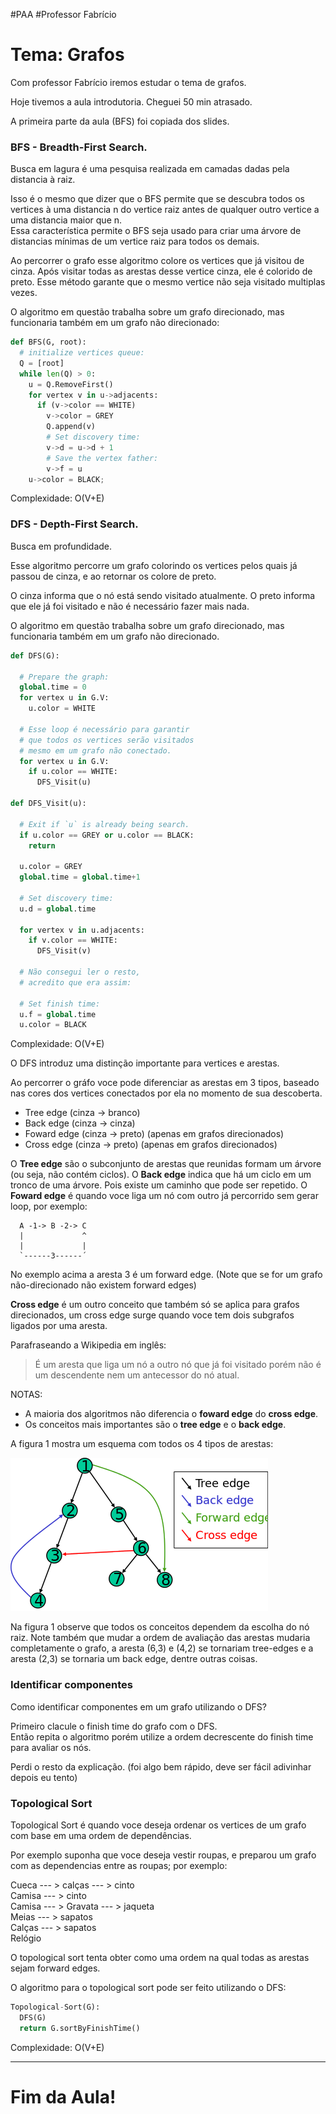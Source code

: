
#PAA
#Professor Fabrício

# Tema: Grafos

Com professor Fabrício iremos estudar o tema de grafos.

Hoje tivemos a aula introdutoria. Cheguei 50 min atrasado.

A primeira parte da aula (BFS) foi copiada dos slides.

### BFS - Breadth-First Search.

Busca em lagura é uma pesquisa realizada em camadas dadas pela distancia à raiz.

Isso é o mesmo que dizer que o BFS permite que se descubra todos os vertices
à uma distancia n do vertice raiz antes de qualquer outro vertice a
uma distancia maior que n.  
Essa característica permite o BFS seja usado para criar uma árvore de
distancias mínimas de um vertice raiz para todos os demais.

Ao percorrer o grafo esse algoritmo colore os vertices que já visitou de cinza.
Após visitar todas as arestas desse vertice cinza, ele é colorido de preto.
Esse método garante que o mesmo vertice não seja visitado multiplas vezes.

O algoritmo em questão trabalha sobre um grafo direcionado,
mas funcionaria também em um grafo não direcionado:

```python
def BFS(G, root):
  # initialize vertices queue:
  Q = [root]
  while len(Q) > 0:
    u = Q.RemoveFirst()
    for vertex v in u->adjacents:
      if (v->color == WHITE)
        v->color = GREY
        Q.append(v)
        # Set discovery time:
        v->d = u->d + 1
        # Save the vertex father:
        v->f = u
    u->color = BLACK;
```

Complexidade: O(V+E)

### DFS - Depth-First Search.

Busca em profundidade.

Esse algoritmo percorre um grafo colorindo os vertices pelos quais
já passou de cinza, e ao retornar os colore de preto.

O cinza informa que o nó está sendo visitado atualmente.
O preto informa que ele já foi visitado e não é necessário fazer mais nada.

O algoritmo em questão trabalha sobre um grafo direcionado,
mas funcionaria também em um grafo não direcionado.

```python
def DFS(G):
  
  # Prepare the graph:
  global.time = 0
  for vertex u in G.V:
    u.color = WHITE
  
  # Esse loop é necessário para garantir
  # que todos os vertices serão visitados
  # mesmo em um grafo não conectado.
  for vertex u in G.V:
    if u.color == WHITE:
      DFS_Visit(u)

def DFS_Visit(u):

  # Exit if `u` is already being search.
  if u.color == GREY or u.color == BLACK:
    return
  
  u.color = GREY
  global.time = global.time+1

  # Set discovery time:
  u.d = global.time

  for vertex v in u.adjacents:
    if v.color == WHITE:
      DFS_Visit(v)

  # Não consegui ler o resto,
  # acredito que era assim:
  
  # Set finish time:
  u.f = global.time
  u.color = BLACK
```

Complexidade: O(V+E)

O DFS introduz uma distinção importante para vertices e arestas.

Ao percorrer o gráfo voce pode diferenciar as arestas em 3 tipos,
baseado nas cores dos vertices conectados por ela no momento de sua descoberta.

- Tree edge (cinza -> branco)
- Back edge (cinza -> cinza)
- Foward edge (cinza -> preto) (apenas em grafos direcionados)
- Cross edge (cinza -> preto) (apenas em grafos direcionados)

O **Tree edge** são o subconjunto de arestas que reunidas formam um árvore
(ou seja, não contém ciclos). O **Back edge** indica que há um ciclo
em um tronco de uma árvore. Pois existe um caminho que pode ser repetido.
O **Foward edge** é quando voce liga um nó com outro já percorrido sem gerar loop, por exemplo:

```
  A -1-> B -2-> C
  |             ^
  |             |
  `------3------´
```

No exemplo acima a aresta 3 é um forward edge.
(Note que se for um grafo não-direcionado não existem forward edges)

**Cross edge** é um outro conceito que também só se aplica para grafos direcionados,
um cross edge surge quando voce tem dois subgrafos ligados por uma aresta.

Parafraseando a Wikipedia em inglês:

> É um aresta que liga um nó a outro nó que já foi visitado
> porém não é um descendente nem um antecessor do nó atual.

NOTAS:
- A maioria dos algoritmos não diferencia o **foward edge** do **cross edge**.
- Os conceitos mais importantes são o **tree edge** e o **back edge**.

A figura 1 mostra um esquema com todos os 4 tipos de arestas:

![Retirado da wikipedia][1]

Na figura 1 observe que todos os conceitos dependem da escolha do nó raiz.
Note também que mudar a ordem de avaliação das arestas mudaria completamente
o grafo, a aresta (6,3) e (4,2) se tornariam tree-edges e a aresta (2,3)
se tornaria um back edge, dentre outras coisas.

### Identificar componentes

Como identificar componentes em um grafo utilizando o DFS?

Primeiro clacule o finish time do grafo com o DFS.  
Então repita o algoritmo porém utilize a ordem decrescente do finish time
para avaliar os nós.

Perdi o resto da explicação.
(foi algo bem rápido, deve ser fácil adivinhar depois eu tento)

### Topological Sort

Topological Sort é quando voce deseja ordenar os vertices de um grafo
com base em uma ordem de dependências.

Por exemplo suponha que voce deseja vestir roupas, e preparou um grafo
com as dependencias entre as roupas; por exemplo:

  Cueca --- > calças --- > cinto  
  Camisa --- > cinto  
  Camisa --- > Gravata --- > jaqueta  
  Meias --- > sapatos  
  Calças --- > sapatos  
  Relógio  

O topological sort tenta obter como uma ordem na qual todas
as arestas sejam forward edges.

O algoritmo para o topological sort pode ser feito utilizando o DFS:

```python
Topological-Sort(G):
  DFS(G)
  return G.sortByFinishTime()
```

Complexidade: O(V+E) 

---

# Fim da Aula!

[1]: images/04-29-tree-edges.png "Grafo de exemplo"





